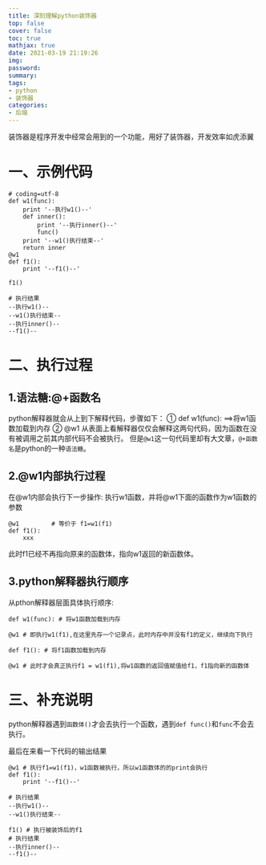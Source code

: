 ```yaml
---
title: 深刻理解python装饰器
top: false
cover: false
toc: true
mathjax: true
date: 2021-03-19 21:19:26
img:
password:
summary:
tags:
- python
- 装饰器
categories:
- 后端
---
```


装饰器是程序开发中经常会⽤到的⼀个功能，⽤好了装饰器，开发效率如⻁添翼
<!-- more -->

# 一、示例代码

```
# coding=utf-8
def w1(func):
    print '--执行w1()--'
    def inner():
        print '--执行inner()--'
        func()
    print '--w1()执行结束--'
    return inner
@w1
def f1():
    print '--f1()--'

f1()

# 执行结果
--执行w1()--
--w1()执行结束--
--执行inner()--
--f1()--
```

# 二、执行过程

## 1.语法糖:@+函数名 

python解释器就会从上到下解释代码，步骤如下：
① def w1(func): ==>将w1函数加载到内存
② @w1
从表⾯上看解释器仅仅会解释这两句代码，因为函数在没有被调⽤之前其内部代码不会被执⾏。
但是`@w1`这⼀句代码⾥却有⼤⽂章，`@+函数名`是python的⼀种`语法糖`。

## 2.@w1内部执行过程

在@w1内部会执行下一步操作:
执行w1函数，并将@w1下面的函数作为w1函数的参数

```
@w1			# 等价于 f1=w1(f1)
def f1():   
	xxx 
```

此时f1已经不再指向原来的函数体，指向w1返回的新函数体。

## 3.python解释器执行顺序

从pthon解释器层面具体执行顺序:

```
def w1(func): # 将w1函数加载到内存
```

```
@w1 # 即执行w1(f1),在这里先存一个记录点，此时内存中并没有f1的定义，继续向下执行
```

```
def f1(): # 将f1函数加载到内存
```

```
@w1 # 此时才会真正执行f1 = w1(f1),将w1函数的返回值赋值给f1，f1指向新的函数体
```

# 三、补充说明

python解释器遇到`函数体()`才会去执行一个函数，遇到`def func()`和`func`不会去执行。

最后在来看一下代码的输出结果

```
@w1 # 执行f1=w1(f1)，w1函数被执行，所以w1函数体的的print会执行
def f1():
    print '--f1()--'

# 执行结果
--执行w1()--
--w1()执行结束--
```

```
f1() # 执行被装饰后的f1
# 执行结果
--执行inner()--
--f1()--
```